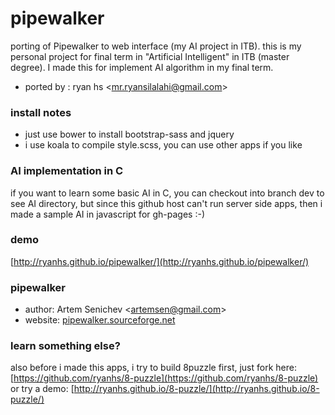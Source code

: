 # pipewalker

porting of Pipewalker to web interface (my AI project in ITB).
this is my personal project for final term in "Artificial Intelligent" in ITB (master degree).
I made this for implement AI algorithm in my final term.

- ported by : ryan hs &lt;mr.ryansilalahi@gmail.com&gt;

### install notes
- just use bower to install bootstrap-sass and jquery
- i use koala to compile style.scss, you can use other apps if you like


### AI implementation in C
if you want to learn some basic AI in C, you can checkout into branch dev to see AI directory,
but since this github host can't run server side apps, then i made a sample AI in javascript for gh-pages :-)

### demo
[http://ryanhs.github.io/pipewalker/](http://ryanhs.github.io/pipewalker/)
 

### pipewalker
- author: Artem Senichev &lt;artemsen@gmail.com&gt;
- website: [pipewalker.sourceforge.net](http://pipewalker.sourceforge.net)



### learn something else?
also before i made this apps, i try to build 8puzzle first,
just fork here: [https://github.com/ryanhs/8-puzzle](https://github.com/ryanhs/8-puzzle)
or  try a demo: [http://ryanhs.github.io/8-puzzle/](http://ryanhs.github.io/8-puzzle/)
